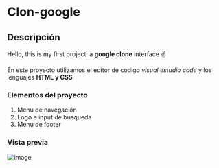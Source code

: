 # Clon-google
## Descripción 
Hello, this is my first project: a **google clone** interface ✌️

En este proyecto utilizamos el editor de codigo *visual estudio code* y los lenguajes **HTML y CSS**

### Elementos del proyecto
<ol>
  <li>Menu de navegación</li>
  <li>Logo e input de busqueda</li>
  <li>Menu de footer</li>
</ol>

### Vista previa 
![image](https://github.com/Joanasavinon/Clon-google/assets/151805230/5759ae9a-e200-428f-8dba-a7ba15585360)
